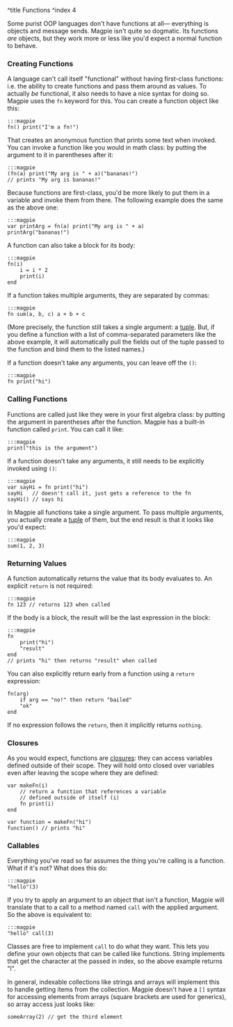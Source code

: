 ^title Functions
^index 4

Some purist OOP languages don't have functions at all&mdash; everything is objects and message sends. Magpie isn't quite so dogmatic. Its functions *are* objects, but they work more or less like you'd expect a normal function to behave.

### Creating Functions

A language can't call itself "functional" without having first-class functions: i.e. the ability to create functions and pass them around as values. To actually *be* functional, it also needs to have a nice syntax for doing so. Magpie uses the `fn` keyword for this. You can create a function object like this:

    :::magpie
    fn() print("I'm a fn!")

That creates an anonymous function that prints some text when invoked. You can invoke a function like you would in math class: by putting the argument to it in parentheses after it:

    :::magpie
    (fn(a) print("My arg is " + a)("bananas!")
    // prints "My arg is bananas!"

Because functions are first-class, you'd be more likely to put them in a variable and invoke them from there. The following example does the same as the above one:

    :::magpie
    var printArg = fn(a) print("My arg is " + a)
    printArg("bananas!")

A function can also take a block for its body:

    :::magpie
    fn(i)
        i = i * 2
        print(i)
    end

If a function takes multiple arguments, they are separated by commas:

    :::magpie
    fn sum(a, b, c) a + b + c

(More precisely, the function still takes a single argument: a [tuple](compound-values.html). But, if you define a function with a list of comma-separated parameters like the above example, it will automatically pull the fields out of the tuple passed to the function and bind them to the listed names.)

If a function doesn't take any arguments, you can leave off the `()`:

    :::magpie
    fn print("hi")

### Calling Functions

Functions are called just like they were in your first algebra class: by putting the argument in parentheses after the function. Magpie has a built-in function called `print`. You can call it like:

    :::magpie
    print("this is the argument")

If a function doesn't take any arguments, it still needs to be explicitly invoked using `()`:

    :::magpie
    var sayHi = fn print("hi")
    sayHi   // doesn't call it, just gets a reference to the fn
    sayHi() // says hi

In Magpie all functions take a single argument. To pass multiple arguments, you actually create a [tuple](compound-values.html) of them, but the end result is that it looks like you'd expect:

    :::magpie
    sum(1, 2, 3)

### Returning Values

A function automatically returns the value that its body evaluates to. An explicit `return` is not required:

    :::magpie
    fn 123 // returns 123 when called

If the body is a block, the result will be the last expression in the block:

    :::magpie
    fn
        print("hi")
        "result"
    end
    // prints "hi" then returns "result" when called

You can also explicitly return early from a function using a `return` expression:

    fn(arg)
        if arg == "no!" then return "bailed"
        "ok"
    end

If no expression follows the `return`, then it implicitly returns `nothing`.

### Closures

As you would expect, functions are
[closures](http://en.wikipedia.org/wiki/Closure_%28computer_science%29): they
can access variables defined outside of their scope. They will hold onto closed over variables even after leaving the scope where they are defined:

    var makeFn(i)
        // return a function that references a variable
        // defined outside of itself (i)
        fn print(i)
    end
    
    var function = makeFn("hi")
    function() // prints "hi"

### Callables

Everything you've read so far assumes the thing you're calling is a function. What if it's not? What does this do:

    :::magpie
    "hello"(3)

If you try to apply an argument to an object that isn't a function, Magpie will translate that to a call to a method named `call` with the applied argument. So the above is equivalent to:

    :::magpie
    "hello" call(3)

Classes are free to implement `call` to do what they want. This lets you define your own objects that can be called like functions. String implements that get the character at the passed in index, so the above example returns "l".

In general, indexable collections like strings and arrays will implement this to handle getting items from the collection. Magpie doesn't have a `[]` syntax for accessing elements from arrays (square brackets are used for generics), so array access just looks like:

    someArray(2) // get the third element

